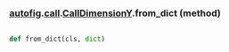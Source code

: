 ### [autofig](autofig.md).[call](autofig.call.md).[CallDimensionY](autofig.call.CallDimensionY.md).from_dict (method)


```py

def from_dict(cls, dict)

```


